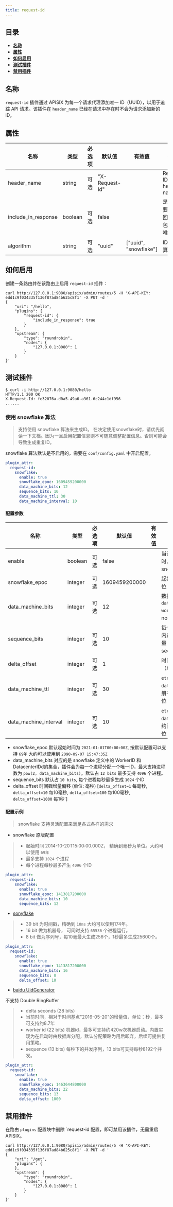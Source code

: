 ```yaml
---
title: request-id
---
```


<!--
#
# Licensed to the Apache Software Foundation (ASF) under one or more
# contributor license agreements.  See the NOTICE file distributed with
# this work for additional information regarding copyright ownership.
# The ASF licenses this file to You under the Apache License, Version 2.0
# (the "License"); you may not use this file except in compliance with
# the License.  You may obtain a copy of the License at
#
#     http://www.apache.org/licenses/LICENSE-2.0
#
# Unless required by applicable law or agreed to in writing, software
# distributed under the License is distributed on an "AS IS" BASIS,
# WITHOUT WARRANTIES OR CONDITIONS OF ANY KIND, either express or implied.
# See the License for the specific language governing permissions and
# limitations under the License.
#
-->

## 目录

- [**名称**](#名称)
- [**属性**](#属性)
- [**如何启用**](#如何启用)
- [**测试插件**](#测试插件)
- [**禁用插件**](#禁用插件)

## 名称

`request-id` 插件通过 APISIX 为每一个请求代理添加唯一 ID（UUID），以用于追踪 API 请求。该插件在 `header_name` 已经在请求中存在时不会为请求添加新的 ID。

## 属性

| 名称                | 类型    | 必选项   | 默认值         | 有效值 | 描述                           |
| ------------------- | ------- | -------- | -------------- | ------ | ------------------------------ |
| header_name         | string  | 可选 | "X-Request-Id" |                       | Request ID header name         |
| include_in_response | boolean | 可选 | false          |                       | 是否需要在返回头中包含该唯一ID |
| algorithm           | string  | 可选 | "uuid"         | ["uuid", "snowflake"] | ID 生成算法 |

## 如何启用

创建一条路由并在该路由上启用 `request-id` 插件：

```shell
curl http://127.0.0.1:9080/apisix/admin/routes/5 -H 'X-API-KEY: edd1c9f034335f136f87ad84b625c8f1' -X PUT -d '
{
    "uri": "/hello",
    "plugins": {
        "request-id": {
            "include_in_response": true
        }
    },
    "upstream": {
        "type": "roundrobin",
        "nodes": {
            "127.0.0.1:8080": 1
        }
    }
}'
```

## 测试插件

```shell
$ curl -i http://127.0.0.1:9080/hello
HTTP/1.1 200 OK
X-Request-Id: fe32076a-d0a5-49a6-a361-6c244c1df956
......
```


### 使用 snowflake 算法

> 支持使用 snowflake 算法来生成ID。
> 在决定使用snowflake时，请优先阅读一下文档。因为一旦启用配置信息则不可随意调整配置信息。否则可能会导致生成重复ID。

snowflake 算法默认是不启用的，需要在 `conf/config.yaml` 中开启配置。

```yaml
plugin_attr:
  request-id:
    snowflake:
      enable: true
      snowflake_epoc: 1609459200000
      data_machine_bits: 12
      sequence_bits: 10
      data_machine_ttl: 30
      data_machine_interval: 10
```
#### 配置参数

| 名称                | 类型    | 必选项   | 默认值         | 有效值 | 描述                           |
| ------------------- | ------- | -------- | -------------- | ------ | ------------------------------ |
| enable                     | boolean  | 可选 | false          |  | 当设置为true时， 启用snowflake算法。      |
| snowflake_epoc             | integer  | 可选 | 1609459200000  |  | 起始时间戳（单位： 毫秒）       |
| data_machine_bits          | integer  | 可选 | 12             |  | 数据机器位`datacenterId` + `workerId`（1 << node_id_bits） |
| sequence_bits              | integer  | 可选 | 10             |  | 每个节点每毫秒内最多产生ID数量 （1 << sequence_bits） |
| delta_offset               | integer  | 可选 | 1              |  | 时间戳增量偏移（单位： 毫秒） |
| data_machine_ttl          | integer  | 可选 | 30             |  | `etcd` 中 `data_machine` 注册有效时间（单位： 秒）|
| data_machine_interval     | integer  | 可选 | 10             |  | `etcd` 中 `data_machine` 续约间隔时间（单位： 秒）|

- snowflake_epoc 默认起始时间为 `2021-01-01T00:00:00Z`, 按默认配置可以支持 `69年` 大约可以使用到 `2090-09-07 15:47:35Z`
- data_machine_bits 对应的是 snowflake 定义中的 WorkerID 和 DatacenterIDd的集合，插件会为每一个进程分配一个唯一ID，最大支持进程数为 `pow(2, data_machine_bits)`。默认占 `12 bits` 最多支持 `4096` 个进程。
- sequence_bits 默认占 `10 bits`, 每个进程每秒最多生成 `1024` 个ID
- delta_offset 时间戳增量偏移 (单位: 毫秒) [`delta_offset=1` 每毫秒, `delta_offset=10` 每10毫秒, `delta_offset=100` 每100毫秒, `delta_offset=1000` 每1秒`]

#### 配置示例

> snowflake 支持灵活配置来满足各式各样的需求

- snowflake 原版配置

> - 起始时间 2014-10-20T15:00:00.000Z， 精确到毫秒为单位。大约可以使用 `69年`
> - 最多支持 `1024` 个进程
> - 每个进程每秒最多产生 `4096` 个ID

```yaml
plugin_attr:
  request-id:
    snowflake:
      enable: true
      snowflake_epoc: 1413817200000
      data_machine_bits: 10
      sequence_bits: 12
```

- [sonyflake](https://github.com/sony/sonyflake)

> - 39 bit 为时间戳，精确到 `10ms` 大约可以使用174年。
> - 16 bit 做为机器号， 可同时支持 `65536` 个进程运行。
> - 8 bit 做为序列号，每10毫最大生成256个，1秒最多生成25600个。

```yaml
plugin_attr:
  request-id:
    snowflake:
      enable: true
      snowflake_epoc: 1413817200000
      data_machine_bits: 16
      sequence_bits: 8
      delta_offset: 10
```

- [baidu UidGenerator](https://github.com/baidu/uid-generator)

不支持 Double RingBuffer

> - delta seconds (28 bits)
> - 当前时间，相对于时间基点"2016-05-20"的增量值，单位：秒，最多可支持约8.7年
> - worker id (22 bits) 机器id，最多可支持约420w次机器启动。内置实现为在启动时由数据库分配，默认分配策略为用后即弃，后续可提供复用策略。
> - sequence (13 bits) 每秒下的并发序列，13 bits可支持每秒8192个并发。

```yaml
plugin_attr:
  request-id:
    snowflake:
      enable: true
      snowflake_epoc: 1463644800000
      data_machine_bits: 22
      sequence_bits: 13
      delta_offset: 1000
```

## 禁用插件

在路由 `plugins` 配置块中删除 `request-id 配置，即可禁用该插件，无需重启 APISIX。

```shell
curl http://127.0.0.1:9080/apisix/admin/routes/5 -H 'X-API-KEY: edd1c9f034335f136f87ad84b625c8f1' -X PUT -d '
{
    "uri": "/get",
    "plugins": {
    },
    "upstream": {
        "type": "roundrobin",
        "nodes": {
            "127.0.0.1:8080": 1
        }
    }
}'
```
